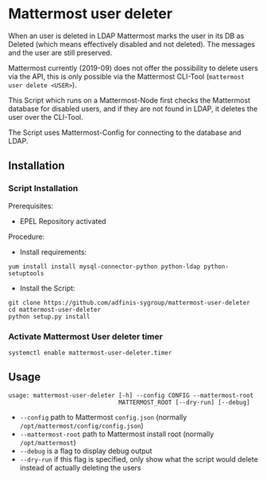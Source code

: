 # Mattermost user deleter

When an user is deleted in LDAP Mattermost marks the user in its DB as Deleted (which means effectively disabled and not deleted). The messages and the user are still preserved.

Mattermost currently (2019-09) does not offer the possibility to delete users via the API, this is only possible via the Mattermost CLI-Tool (`mattermost user delete <USER>`).

This Script which runs on a Mattermost-Node first checks the Mattermost database for disabled users, and if they are not found in LDAP, it deletes the user over the CLI-Tool.

The Script uses Mattermost-Config for connecting to the database and LDAP.


## Installation

### Script Installation

Prerequisites:
- EPEL Repository activated

Procedure:
- Install requirements:
```
yum install install mysql-connector-python python-ldap python-setuptools
```
- Install the Script:
```
git clone https://github.com/adfinis-sygroup/mattermost-user-deleter
cd mattermost-user-deleter
python setup.py install
```

### Activate Mattermost User deleter timer

```
systemctl enable mattermost-user-deleter.timer
```

## Usage

```
usage: mattermost-user-deleter [-h] --config CONFIG --mattermost-root
                               MATTERMOST_ROOT [--dry-run] [--debug]
```

- `--config` path to Mattermost `config.json` (normally `/opt/mattermost/config/config.json`)
- `--mattermost-root` path to Mattermost install root (normally `/opt/mattermost`)
- `--debug` is a flag to display debug output
- `--dry-run` if this flag is specified, only show what the script would delete instead of actually deleting the users
